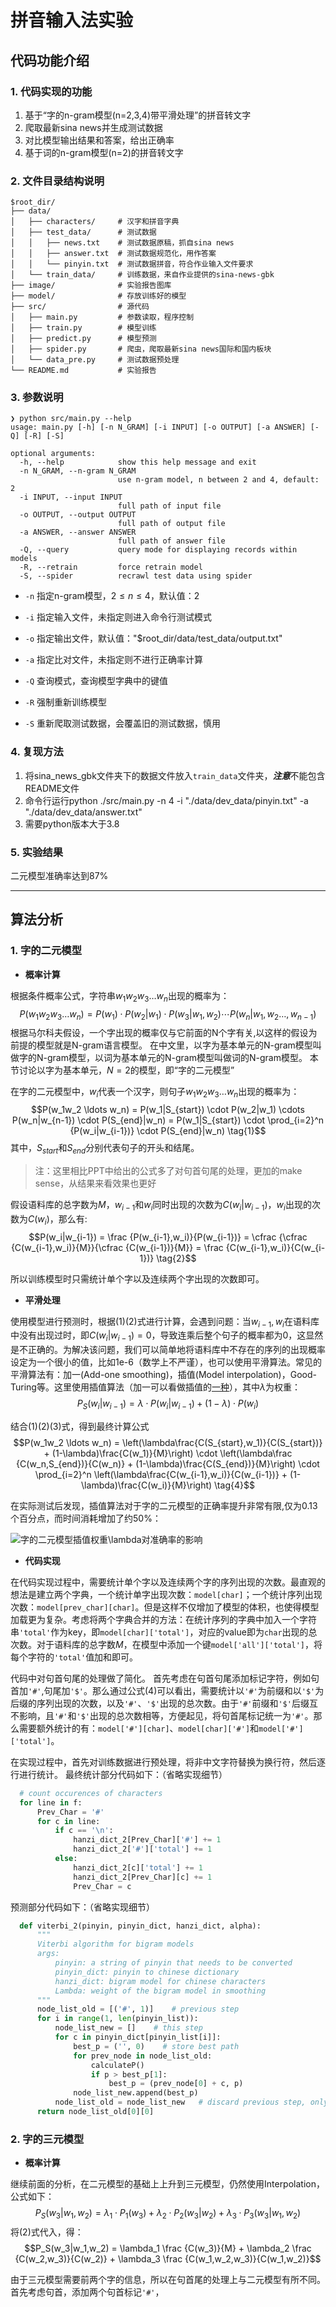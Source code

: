 <head>
<script type="text/javascript" src="http://cdn.mathjax.org/mathjax/latest/MathJax.js?config=TeX-AMS-MML_HTMLorMML"></script>
 
<script type="text/x-mathjax-config">
MathJax.Hub.Config({
  tex2jax: {
    inlineMath: [['$','$'], ['\\(','\\)']],
    processEscapes: true
  }
});
</script>
 
<script type="text/x-mathjax-config">
    MathJax.Hub.Config({
      tex2jax: {
        skipTags: ['script', 'noscript', 'style', 'textarea', 'pre', 'code']
      }
    });
</script>
</head>

# 拼音输入法实验

## 代码功能介绍

### 1. 代码实现的功能

1. 基于“字的n-gram模型(n=2,3,4)带平滑处理”的拼音转文字
2. 爬取最新sina news并生成测试数据
3. 对比模型输出结果和答案，给出正确率
4. 基于词的n-gram模型(n=2)的拼音转文字

### 2. 文件目录结构说明

```text
$root_dir/
├── data/
│   ├── characters/     # 汉字和拼音字典
│   ├── test_data/      # 测试数据
│   │   ├── news.txt    # 测试数据原稿，抓自sina news
│   │   ├── answer.txt  # 测试数据规范化，用作答案
│   │   └── pinyin.txt  # 测试数据拼音，符合作业输入文件要求
│   └── train_data/     # 训练数据，来自作业提供的sina-news-gbk
├── image/              # 实验报告图库
├── model/              # 存放训练好的模型
├── src/                # 源代码
│   ├── main.py         # 参数读取，程序控制
│   ├── train.py        # 模型训练
│   ├── predict.py      # 模型预测
│   ├── spider.py       # 爬虫，爬取最新sina news国际和国内板块
│   └── data_pre.py     # 测试数据预处理
└── README.md           # 实验报告
```

### 3. 参数说明

```text
❯ python src/main.py --help
usage: main.py [-h] [-n N_GRAM] [-i INPUT] [-o OUTPUT] [-a ANSWER] [-Q] [-R] [-S]

optional arguments:
  -h, --help            show this help message and exit
  -n N_GRAM, --n-gram N_GRAM
                        use n-gram model, n between 2 and 4, default: 2
  -i INPUT, --input INPUT
                        full path of input file
  -o OUTPUT, --output OUTPUT
                        full path of output file
  -a ANSWER, --answer ANSWER
                        full path of answer file
  -Q, --query           query mode for displaying records within models
  -R, --retrain         force retrain model
  -S, --spider          recrawl test data using spider
```

* `-n` 指定n-gram模型，$2 \le n \le 4$，默认值：2

* `-i` 指定输入文件，未指定则进入命令行测试模式

* `-o` 指定输出文件，默认值："$root_dir/data/test_data/output.txt"

* `-a` 指定比对文件，未指定则不进行正确率计算

* `-Q` 查询模式，查询模型字典中的键值

* `-R` 强制重新训练模型

* `-S` 重新爬取测试数据，会覆盖旧的测试数据，慎用

### 4. 复现方法

1. 将sina_news_gbk文件夹下的数据文件放入`train_data`文件夹，***注意***不能包含README文件
2. 命令行运行python ./src/main.py -n 4 -i "./data/dev_data/pinyin.txt" -a "./data/dev_data/answer.txt"
3. 需要python版本大于3.8

### 5. 实验结果

二元模型准确率达到87%

---

## 算法分析

### 1. 字的二元模型

* **概率计算**

根据条件概率公式，字符串$w_1w_2w_3 \ldots w_n$出现的概率为：
$$P(w_1w_2w_3 \ldots w_n) = P(w_1) \cdot P(w_2|w_1) \cdot P(w_3|w_1,w_2) \cdots P(w_n|w_1,w_2 \ldots ,w_{n-1})$$
根据马尔科夫假设，一个字出现的概率仅与它前面的N个字有关,以这样的假设为前提的模型就是N-gram语言模型。
在中文里，以字为基本单元的N-gram模型叫做字的N-gram模型，以词为基本单元的N-gram模型叫做词的N-gram模型。
本节讨论以字为基本单元，$N=2$的模型，即“字的二元模型”

在字的二元模型中，$w_i$代表一个汉字，则句子$w_1w_2w_3 \ldots w_n$出现的概率为：
$$P(w_1w_2 \ldots w_n) = P(w_1|S_{start}) \cdot P(w_2|w_1) \cdots P(w_n|w_{n-1}) \cdot P(S_{end}|w_n) = P(w_1|S_{start}) \cdot \prod_{i=2}^n {P(w_i|w_{i-1})} \cdot P(S_{end}|w_n) \tag{1}$$
其中，$S_{start}$和$S_{end}$分别代表句子的开头和结尾。
>注：这里相比PPT中给出的公式多了对句首句尾的处理，更加的make sense，从结果来看效果也更好

假设语料库的总字数为$M$，$w_{i-1}$和$w_i$同时出现的次数为$C(w_i|w_{i-1})$，$w_i$出现的次数为$C(w_i)$，那么有:
$$P(w_i|w_{i-1}) = \frac {P(w_{i-1},w_i)}{P(w_{i-1})} = \cfrac {\cfrac {C(w_{i-1},w_i)}{M}}{\cfrac {C(w_{i-1})}{M}} = \frac {C(w_{i-1},w_i)}{C(w_{i-1})} \tag{2}$$

所以训练模型时只需统计单个字以及连续两个字出现的次数即可。

* **平滑处理**

使用模型进行预测时，根据(1)(2)式进行计算，会遇到问题：当$w_{i-1},w_i$在语料库中没有出现过时，即$C(w_i|w_{i-1}) = 0$，导致连乘后整个句子的概率都为0，这显然是不正确的。为解决该问题，我们可以简单地将语料库中不存在的序列的出现概率设定为一个很小的值，比如1e-6（数学上不严谨），也可以使用平滑算法。常见的平滑算法有：加一(Add-one smoothing)，插值(Model interpolation)，Good-Turing等。这里使用插值算法（加一可以看做插值的[一种](https://medium.com/mti-technology/n-gram-language-model-b7c2fc322799 "详细解释")），其中$\lambda$为权重：
$$P_S(w_i|w_{i-1}) = \lambda \cdot P(w_i|w_{i-1}) + (1-\lambda) \cdot P(w_i) \tag{3}$$

结合(1)(2)(3)式，得到最终计算公式
$$P(w_1w_2 \ldots w_n) = \left(\lambda\frac{C(S_{start},w_1)}{C(S_{start})} + (1-\lambda)\frac{C(w_1)}{M}\right) \cdot \left(\lambda\frac {C(w_n,S_{end})}{C(w_n)} + (1-\lambda)\frac{C(S_{end})}{M}\right) \cdot \prod_{i=2}^n \left(\lambda\frac{C(w_{i-1},w_i)}{C(w_{i-1})} + (1-\lambda)\frac{C(w_i)}{M}\right) \tag{4}$$

在实际测试后发现，插值算法对于字的二元模型的正确率提升非常有限,仅为0.13个百分点，而时间消耗增加了约50%：

![字的二元模型插值权重$\lambda$对准确率的影响](image/lambda-accuracy.png "λ-准确率")

* **代码实现**

在代码实现过程中，需要统计单个字以及连续两个字的序列出现的次数。最直观的想法是建立两个字典，一个统计单字出现次数：`model[char]`；一个统计序列出现次数：`model[prev_char][char]`。但是这样不仅增加了模型的体积，也使得模型加载更为复杂。考虑将两个字典合并的方法：在统计序列的字典中加入一个字符串`'total'`作为key，即`model[char]['total']`，对应的value即为`char`出现的总次数。对于语料库的总字数$M$，在模型中添加一个键`model['all']['total']`，将每个字符的`'total'`值加和即可。

代码中对句首句尾的处理做了简化。
首先考虑在句首句尾添加标记字符，例如句首加`'#'`,句尾加`'$'`。那么通过公式(4)可以看出，需要统计以`'#'`为前缀和以`'$'`为后缀的序列出现的次数，以及`'#'`、`'$'`出现的总次数。由于`'#'`前缀和`'$'`后缀互不影响，且`'#'`和`'$'`出现的总次数相等，方便起见，将句首尾标记统一为`'#'`。那么需要额外统计的有：`model['#'][char]`、`model[char]['#']`和`model['#']['total']`。

在实现过程中，首先对训练数据进行预处理，将非中文字符替换为换行符，然后逐行进行统计。
最终统计部分代码如下：（省略实现细节）

```python
  # count occurences of characters
  for line in f:
      Prev_Char = '#'
      for c in line:
          if c == '\n':
              hanzi_dict_2[Prev_Char]['#'] += 1
              hanzi_dict_2['#']['total'] += 1
          else:
              hanzi_dict_2[c]['total'] += 1
              hanzi_dict_2[Prev_Char][c] += 1
              Prev_Char = c
```

预测部分代码如下：（省略实现细节）

```python
  def viterbi_2(pinyin, pinyin_dict, hanzi_dict, alpha):
      """
      Viterbi algorithm for bigram models
      args:
          pinyin: a string of pinyin that needs to be converted
          pinyin_dict: pinyin to chinese dictionary
          hanzi_dict: bigram model for chinese characters
          Lambda: weight of the bigram model in smoothing
      """
      node_list_old = [('#', 1)]    # previous step
      for i in range(1, len(pinyin_list)):
          node_list_new = []    # this step
          for c in pinyin_dict[pinyin_list[i]]:
              best_p = ('', 0)    # store best path
              for prev_node in node_list_old:
                  calculateP()
                  if p > best_p[1]:
                      best_p = (prev_node[0] + c, p)
              node_list_new.append(best_p)
          node_list_old = node_list_new   # discard previous step, only store 1 step
      return node_list_old[0][0]
```

### 2. 字的三元模型

* **概率计算**

继续前面的分析，在二元模型的基础上上升到三元模型，仍然使用Interpolation，公式如下：
$$P_S(w_3|w_1,w_2) = \lambda_1 \cdot P_1(w_3) + \lambda_2 \cdot P_2(w_3|w_2) + \lambda_3 \cdot P_3(w_3|w_1,w_2) \tag{5}$$
将(2)式代入，得：
$$P_S(w_3|w_1,w_2) = \lambda_1 \frac {C(w_3)}{M} + \lambda_2 \frac {C(w_2,w_3)}{C(w_2)} + \lambda_3 \frac {C(w_1,w_2,w_3)}{C(w_1,w_2)}$$

由于三元模型需要前两个字的信息，所以在句首尾的处理上与二元模型有所不同。首先考虑句首，添加两个句首标记`'#'`，
